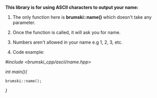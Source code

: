 **This library is for using ASCII characters to output your name:**

1. The only function here is **brumski::name()** which doesn't take any parameter.

2. Once the function is called, it will ask you for name.

3. Numbers aren't allowed in your name e.g 1, 2, 3, etc.

4. Code example:


_\#include <brumski_cpp/ascii/name.hpp>_


_int main(){_

    brumski::name();

_}_